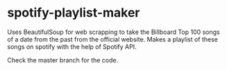 # spotify-playlist-maker
Uses BeautifulSoup for web scrapping to take the Billboard Top 100 songs of a date from the past from the official website. Makes a playlist of these songs on spotify with the help of Spotify API.

Check the master branch for the code.
